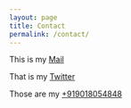 ```yaml
---
layout: page
title: Contact
permalink: /contact/
---
```


This is my [Mail][email]


That is my [Twitter][twitter]


Those are my [+919018054848][phone]

[email]: mailto:whackyapple@gmail.com
[twitter]: https://www.twitter.com/adamfredie
[phone]: tel:+919018054848